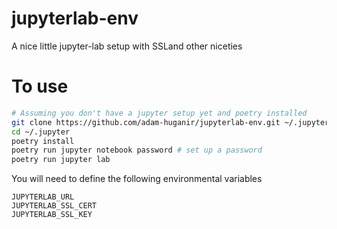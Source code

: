 # jupyterlab-env
A nice little jupyter-lab setup with SSLand other niceties

# To use
```bash
# Assuming you don't have a jupyter setup yet and poetry installed
git clone https://github.com/adam-huganir/jupyterlab-env.git ~/.jupyter
cd ~/.jupyter
poetry install
poetry run jupyter notebook password # set up a password
poetry run jupyter lab
```
You will need to define the following environmental variables
```
JUPYTERLAB_URL
JUPYTERLAB_SSL_CERT
JUPYTERLAB_SSL_KEY
```
